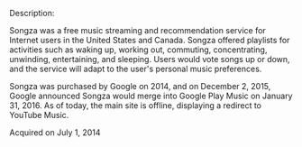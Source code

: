 Description:

Songza was a free music streaming and recommendation service for Internet users in the United States and Canada. Songza offered playlists for activities such as waking up, working out, commuting, concentrating, unwinding, entertaining, and sleeping. Users would vote songs up or down, and the service will adapt to the user's personal music preferences.

Songza was purchased by Google on 2014, and on December 2, 2015, Google announced Songza would merge into Google Play Music on January 31, 2016. As of today, the main site is offline, displaying a redirect to YouTube Music.

Acquired on July 1, 2014